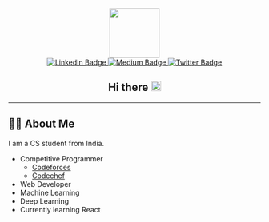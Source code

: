 <div id = "header" align="center">
  <img src = "https://media.giphy.com/media/MaI6BylfjAkDkfk4OC/giphy.gif" width = "100" >
</div>


<div id="badges" align="center">
  <a href="https://www.linkedin.com/in/harshit-daga-0476541ba/">
    <img src="https://img.shields.io/badge/LinkedIn-blue?style=for-the-badge&logo=linkedin&logoColor=white" alt="LinkedIn Badge"/>
  </a>
  <a href="https://medium.com/@harshitdaga7">
    <img src="https://img.shields.io/badge/Medium-red?style=for-the-badge&logo=medium&logoColor=white" alt="Medium Badge"/>
  </a>
  <a href="https://twitter.com/harshitdaga07">
    <img src="https://img.shields.io/badge/Twitter-blue?style=for-the-badge&logo=twitter&logoColor=white" alt="Twitter Badge"/>
  </a>
</div>
<div id = "views" align = "center">
  <img src="https://komarev.com/ghpvc/?username=harshitdaga7&style=flat-square&color=blue" alt=""/>
</div>

<h2 align = "center">
  Hi there
  <img src="https://media.giphy.com/media/hvRJCLFzcasrR4ia7z/giphy.gif" height="20px" width="20px"/>
</h2>

---

## 👨‍💻 About Me
  
I am a CS student from India.
- Competitive Programmer
  - [Codeforces](https://codeforces.com/profile/smartestOrangutan)
  - [Codechef](https://www.codechef.com/users/harshitdaga7)
- Web Developer
- Machine Learning
- Deep Learning
- Currently learning React
